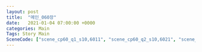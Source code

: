 ```yaml
---
layout: post
title:  "메인_060장"
date:   2021-01-04 07:00:00 +0000
categories: Main
Tags: Story Main
SceneCode: ["scene_cp60_q1_s10,6011", "scene_cp60_q2_s10,6021", "scene_cp60_q2_s20,6022", "scene_cp60_q3_s10,6031", "scene_cp60_q3_s20,6032", "scene_cp60_q4_s10,6041", "scene_cp60_q4_s30,6042"]
---
```

